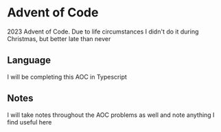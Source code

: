 # Advent of Code 
2023 Advent of Code. Due to life circumstances I didn't do it during Christmas, but better late than never

## Language
I will be completing this AOC in Typescript

## Notes

I will take notes throughout the AOC problems as well and note anything I find useful here
